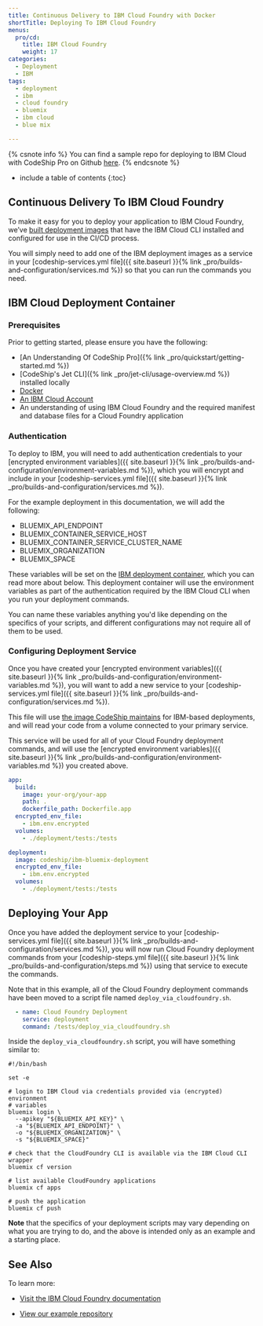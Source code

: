 ```yaml
---
title: Continuous Delivery to IBM Cloud Foundry with Docker
shortTitle: Deploying To IBM Cloud Foundry
menus:
  pro/cd:
    title: IBM Cloud Foundry
    weight: 17
categories:
  - Deployment
  - IBM      
tags:
  - deployment
  - ibm
  - cloud foundry
  - bluemix
  - ibm cloud
  - blue mix

---
```

{% csnote info %}
You can find a sample repo for deploying to IBM Cloud with CodeShip Pro on Github [here](https://github.com/codeship-library/ibm-bluemix-utilities).
{% endcsnote %}

* include a table of contents
{:toc}

## Continuous Delivery To IBM Cloud Foundry

To make it easy for you to deploy your application to IBM Cloud Foundry, we’ve [built deployment images](https://github.com/codeship-library/ibm-bluemix-utilities) that have the IBM Cloud CLI installed and configured for use in the CI/CD process.

You will simply need to add one of the IBM deployment images as a service in your [codeship-services.yml file]({{ site.baseurl }}{% link _pro/builds-and-configuration/services.md %}) so that you can run the commands you need.

## IBM Cloud Deployment Container

### Prerequisites

Prior to getting started, please ensure you have the following:

- [An Understanding Of CodeShip Pro]({% link _pro/quickstart/getting-started.md %})
- [CodeShip's Jet CLI]({% link _pro/jet-cli/usage-overview.md %}) installed locally
- [Docker](https://www.docker.com/products/docker-desktop)
- [An IBM Cloud Account](https://www.ibm.com/cloud)
- An understanding of using IBM Cloud Foundry and the required manifest and database files for a Cloud Foundry application

### Authentication

To deploy to IBM, you will need to add authentication credentials to your [encrypted environment variables]({{ site.baseurl }}{% link _pro/builds-and-configuration/environment-variables.md %}), which you will encrypt and include in your [codeship-services.yml file]({{ site.baseurl }}{% link _pro/builds-and-configuration/services.md %}).

For the example deployment in this documentation, we will add the following:

- BLUEMIX_API_ENDPOINT
- BLUEMIX_CONTAINER_SERVICE_HOST
- BLUEMIX_CONTAINER_SERVICE_CLUSTER_NAME
- BLUEMIX_ORGANIZATION
- BLUEMIX_SPACE

These variables will be set on the [IBM deployment container](https://github.com/codeship-library/ibm-bluemix-utilities), which you can read more about below. This deployment container will use the environment variables as part of the authentication required by the IBM Cloud CLI when you run your deployment commands.

You can name these variables anything you'd like depending on the specifics of your scripts, and different configurations may not require all of them to be used.

### Configuring Deployment Service

Once you have created your [encrypted environment variables]({{ site.baseurl }}{% link _pro/builds-and-configuration/environment-variables.md %}), you will want to add a new service to your [codeship-services.yml file]({{ site.baseurl }}{% link _pro/builds-and-configuration/services.md %}).

This file will use [the image CodeShip maintains](https://github.com/codeship-library/ibm-bluemix-utilities) for IBM-based deployments, and will read your code from a volume connected to your primary service.

This service will be used for all of your Cloud Foundry deployment commands, and will use the [encrypted environment variables]({{ site.baseurl }}{% link _pro/builds-and-configuration/environment-variables.md %}) you created above.

```yaml
app:
  build:
    image: your-org/your-app
    path: .
    dockerfile_path: Dockerfile.app
  encrypted_env_file:
    - ibm.env.encrypted
  volumes:
    - ./deployment/tests:/tests

deployment:
  image: codeship/ibm-bluemix-deployment
  encrypted_env_file:
    - ibm.env.encrypted
  volumes:
    - ./deployment/tests:/tests
  ```

## Deploying Your App

Once you have added the deployment service to your [codeship-services.yml file]({{ site.baseurl }}{% link _pro/builds-and-configuration/services.md %}), you will now run Cloud Foundry deployment commands from your [codeship-steps.yml file]({{ site.baseurl }}{% link _pro/builds-and-configuration/steps.md %}) using that service to execute the commands.

Note that in this example, all of the Cloud Foundry deployment commands have been moved to a script file named `deploy_via_cloudfoundry.sh`.

```yaml
  - name: Cloud Foundry Deployment
    service: deployment
    command: /tests/deploy_via_cloudfoundry.sh
```

Inside the `deploy_via_cloudfoundry.sh` script, you will have something similar to:

```shell
#!/bin/bash

set -e

# login to IBM Cloud via credentials provided via (encrypted) environment
# variables
bluemix login \
  --apikey "${BLUEMIX_API_KEY}" \
  -a "${BLUEMIX_API_ENDPOINT}" \
  -o "${BLUEMIX_ORGANIZATION}" \
  -s "${BLUEMIX_SPACE}"

# check that the CloudFoundry CLI is available via the IBM Cloud CLI wrapper
bluemix cf version

# list available CloudFoundry applications
bluemix cf apps

# push the application
bluemix cf push
```

**Note** that the specifics of your deployment scripts may vary depending on what you are trying to do, and the above is intended only as an example and a starting place.

## See Also

To learn more:

- [Visit the IBM Cloud Foundry documentation](https://console.bluemix.net/docs/)

- [View our example repository](https://github.com/codeship-library/ibm-bluemix-utilities)
